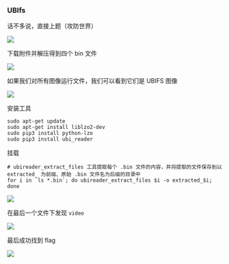 ### UBIfs

话不多说，直接上题（攻防世界）

![](https://pic1.imgdb.cn/item/67eba6b90ba3d5a1d7e90fc9.png)

下载附件并解压得到四个 bin 文件

![](https://pic1.imgdb.cn/item/67eba6f70ba3d5a1d7e9101a.png)

如果我们对所有图像运行文件，我们可以看到它们是 UBIFS 图像

![](https://pic1.imgdb.cn/item/67eba7db0ba3d5a1d7e911a5.png)

安装工具

```
sudo apt-get update
sudo apt-get install liblzo2-dev
sudo pip3 install python-lzo
sudo pip3 install ubi_reader
```

挂载

```shell
# ubireader_extract_files 工具提取每个 .bin 文件的内容，并将提取的文件保存到以 extracted_ 为前缀、原始 .bin 文件名为后缀的目录中
for i in `ls *.bin`; do ubireader_extract_files $i -o extracted_$i; done
```

![](https://pic1.imgdb.cn/item/67ebaa2d0ba3d5a1d7e91317.png)

在最后一个文件下发现 `video`

![](https://pic1.imgdb.cn/item/67ebaab20ba3d5a1d7e91361.png)

最后成功找到 flag

![](https://pic1.imgdb.cn/item/67ebab820ba3d5a1d7e913bb.png)